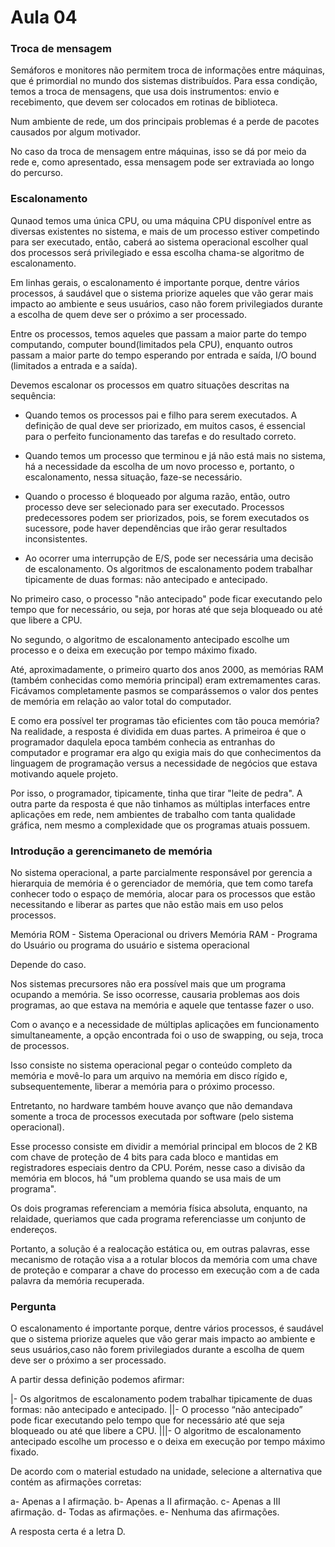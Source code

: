 # Aula 04

### Troca de mensagem

Semáforos e monitores não permitem troca de informações entre máquinas, que é primordial no mundo dos sistemas distribuídos. Para essa condição, temos a troca de mensagens, que usa dois instrumentos: envio e recebimento, que devem ser colocados em rotinas de biblioteca.

Num ambiente de rede, um dos principais problemas é a perde de pacotes causados por algum motivador.

No caso da troca de mensagem entre máquinas, isso se dá por meio da rede e, como apresentado, essa mensagem pode ser extraviada ao longo do percurso.

### Escalonamento

Qunaod temos uma única CPU, ou uma máquina CPU disponível entre as diversas existentes no sistema, e mais de um processo estiver competindo para ser executado, então, caberá ao sistema operacional escolher qual dos processos será privilegiado e essa escolha chama-se algoritmo de escalonamento.

Em linhas gerais, o escalonamento é importante porque, dentre vários processos, á saudável que o sistema priorize aqueles que vão gerar mais impacto ao ambiente e seus usuários, caso não forem privilegiados durante a escolha de quem deve ser o próximo a ser processado.

Entre os processos, temos aqueles que passam a maior parte do tempo computando, computer bound(limitados pela CPU), enquanto outros passam a maior parte do tempo esperando por entrada e saída, I/O bound (limitados a entrada e a saída).

Devemos escalonar os processos em quatro situações descritas na sequência:

- Quando temos os processos pai e filho para serem executados. A definição de qual deve ser priorizado, em muitos casos, é essencial para o perfeito funcionamento das tarefas e do resultado correto.

- Quando temos um processo que terminou e já não está mais no sistema, há a necessidade da escolha de um novo processo e, portanto, o escalonamento, nessa situação, faze-se necessário.

- Quando o processo é bloqueado por alguma razão, então, outro processo deve ser selecionado para ser executado. Processos predecessores podem ser priorizados, pois, se forem executados os sucessore, pode haver dependências que irão gerar resultados inconsistentes.

- Ao ocorrer uma interrupção de E/S, pode ser necessária uma decisão de escalonamento. Os algoritmos de escalonamento podem trabalhar tipicamente de duas formas: não antecipado e antecipado.

No primeiro caso, o processo "não antecipado" pode ficar executando pelo tempo que for necessário, ou seja, por horas até que seja bloqueado ou até que libere a CPU.

No segundo, o algoritmo de escalonamento antecipado escolhe um processo e o deixa em execução por tempo máximo fixado.

Até, aproximadamente, o primeiro quarto dos anos 2000, as memórias RAM (também conhecidas como memória principal) eram extremamentes caras. Ficávamos completamente pasmos se comparássemos o valor dos pentes de memória em relação ao valor total do computador.

E como era possível ter programas tão eficientes com tão pouca memória? Na realidade, a resposta é dividida em duas partes. A primeiroa é que o programador daqulela epoca também conhecia as entranhas do computador e programar era algo qu exigia mais do que conhecimentos da linguagem de programação versus a necessidade de negócios que estava motivando aquele projeto.

Por isso, o programador, tipicamente, tinha que tirar "leite de pedra". A outra parte da resposta é que não tinhamos as múltiplas interfaces entre aplicações em rede, nem ambientes de trabalho com tanta qualidade gráfica, nem mesmo a complexidade que os programas atuais possuem.

### Introdução a gerencimaneto de memória

No sistema operacional, a parte parcialmente responsável por gerencia a hierarquia de memória é o gerenciador de memória, que tem como tarefa conhecer todo o espaço de memória, alocar para os processos que estão necessitando e liberar as partes que não estão mais em uso pelos processos.

Memória ROM - Sistema Operacional ou drivers
Memória RAM - Programa do Usuário ou programa do usuário e sistema operacional

Depende do caso.

Nos sistemas precursores não era possível mais que um programa ocupando a memória. Se isso ocorresse, causaria problemas aos dois programas, ao que estava na memória e aquele que tentasse fazer o uso.

Com o avanço e a necessidade de múltiplas aplicações em funcionamento simultaneamente, a opção encontrada foi o uso de swapping, ou seja, troca de processos.

Isso consiste no sistema operacional pegar o conteúdo completo da memória e movê-lo para um arquivo na memória em disco rígido e, subsequentemente, liberar a memória para o próximo processo.

Entretanto, no hardware também houve avanço que não demandava somente a troca de processos executada por software (pelo sistema operacional).

Esse processo consiste em dividir a memórial principal em blocos de 2 KB com chave de proteção de 4 bits para cada bloco e mantidas em registradores especiais dentro da CPU. Porém, nesse caso a divisão da memória em blocos, há "um problema quando se usa mais de um programa".

Os dois programas referenciam a memória física absoluta, enquanto, na relaidade, queriamos que cada programa referenciasse um conjunto de endereços.

Portanto, a solução é a realocação estática ou, em outras palavras, esse mecanismo de rotação visa a a rotular blocos da memória com uma chave de proteção e comparar a chave do processo em execução com a de cada palavra da memória recuperada.

### Pergunta

O escalonamento é importante porque, dentre vários processos, é saudável que o sistema priorize aqueles que vão gerar mais impacto ao ambiente e seus usuários,caso não forem privilegiados durante a escolha de quem deve ser o próximo a ser processado.

A partir dessa definição podemos afirmar:

|-  Os algoritmos de escalonamento podem trabalhar tipicamente de duas formas: não antecipado e antecipado.
||- O processo “não antecipado” pode ficar executando pelo tempo que for necessário até que seja bloqueado ou até que libere a CPU.
|||- O algoritmo de escalonamento antecipado escolhe um processo e o deixa em execução por tempo máximo fixado.

De acordo com o material estudado na unidade, selecione a alternativa que contém as afirmações corretas:

a- Apenas a I afirmação.
b- Apenas a II afirmação.
c-  Apenas a III afirmação.
d- Todas as afirmações.
e- Nenhuma das afirmações.

A resposta certa é a letra D.


